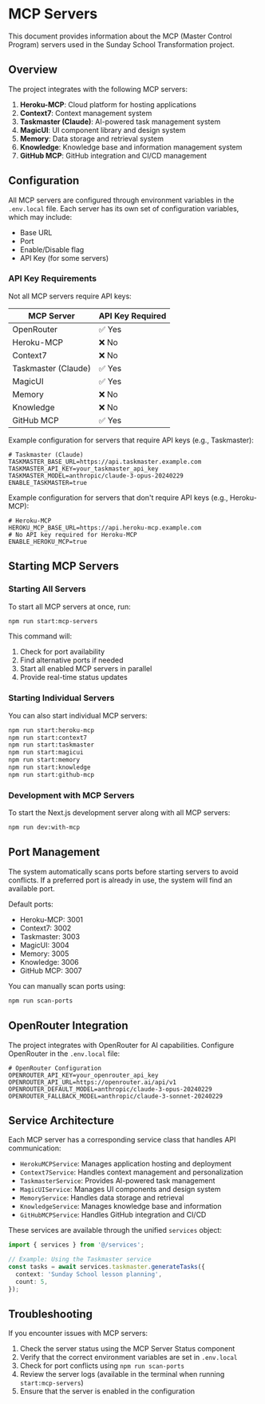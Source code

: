 # MCP Servers

This document provides information about the MCP (Master Control Program) servers used in the Sunday School Transformation project.

## Overview

The project integrates with the following MCP servers:

1. **Heroku-MCP**: Cloud platform for hosting applications
2. **Context7**: Context management system
3. **Taskmaster (Claude)**: AI-powered task management system
4. **MagicUI**: UI component library and design system
5. **Memory**: Data storage and retrieval system
6. **Knowledge**: Knowledge base and information management system
7. **GitHub MCP**: GitHub integration and CI/CD management

## Configuration

All MCP servers are configured through environment variables in the `.env.local` file. Each server has its own set of configuration variables, which may include:

- Base URL
- Port
- Enable/Disable flag
- API Key (for some servers)

### API Key Requirements

Not all MCP servers require API keys:

| MCP Server | API Key Required |
|------------|------------------|
| OpenRouter | ✅ Yes |
| Heroku-MCP | ❌ No |
| Context7 | ❌ No |
| Taskmaster (Claude) | ✅ Yes |
| MagicUI | ✅ Yes |
| Memory | ❌ No |
| Knowledge | ❌ No |
| GitHub MCP | ✅ Yes |

Example configuration for servers that require API keys (e.g., Taskmaster):

```
# Taskmaster (Claude)
TASKMASTER_BASE_URL=https://api.taskmaster.example.com
TASKMASTER_API_KEY=your_taskmaster_api_key
TASKMASTER_MODEL=anthropic/claude-3-opus-20240229
ENABLE_TASKMASTER=true
```

Example configuration for servers that don't require API keys (e.g., Heroku-MCP):

```
# Heroku-MCP
HEROKU_MCP_BASE_URL=https://api.heroku-mcp.example.com
# No API key required for Heroku-MCP
ENABLE_HEROKU_MCP=true
```

## Starting MCP Servers

### Starting All Servers

To start all MCP servers at once, run:

```bash
npm run start:mcp-servers
```

This command will:
1. Check for port availability
2. Find alternative ports if needed
3. Start all enabled MCP servers in parallel
4. Provide real-time status updates

### Starting Individual Servers

You can also start individual MCP servers:

```bash
npm run start:heroku-mcp
npm run start:context7
npm run start:taskmaster
npm run start:magicui
npm run start:memory
npm run start:knowledge
npm run start:github-mcp
```

### Development with MCP Servers

To start the Next.js development server along with all MCP servers:

```bash
npm run dev:with-mcp
```

## Port Management

The system automatically scans ports before starting servers to avoid conflicts. If a preferred port is already in use, the system will find an available port.

Default ports:
- Heroku-MCP: 3001
- Context7: 3002
- Taskmaster: 3003
- MagicUI: 3004
- Memory: 3005
- Knowledge: 3006
- GitHub MCP: 3007

You can manually scan ports using:

```bash
npm run scan-ports
```

## OpenRouter Integration

The project integrates with OpenRouter for AI capabilities. Configure OpenRouter in the `.env.local` file:

```
# OpenRouter Configuration
OPENROUTER_API_KEY=your_openrouter_api_key
OPENROUTER_API_URL=https://openrouter.ai/api/v1
OPENROUTER_DEFAULT_MODEL=anthropic/claude-3-opus-20240229
OPENROUTER_FALLBACK_MODEL=anthropic/claude-3-sonnet-20240229
```

## Service Architecture

Each MCP server has a corresponding service class that handles API communication:

- `HerokuMCPService`: Manages application hosting and deployment
- `Context7Service`: Handles context management and personalization
- `TaskmasterService`: Provides AI-powered task management
- `MagicUIService`: Manages UI components and design system
- `MemoryService`: Handles data storage and retrieval
- `KnowledgeService`: Manages knowledge base and information
- `GitHubMCPService`: Handles GitHub integration and CI/CD

These services are available through the unified `services` object:

```typescript
import { services } from '@/services';

// Example: Using the Taskmaster service
const tasks = await services.taskmaster.generateTasks({
  context: 'Sunday School lesson planning',
  count: 5,
});
```

## Troubleshooting

If you encounter issues with MCP servers:

1. Check the server status using the MCP Server Status component
2. Verify that the correct environment variables are set in `.env.local`
3. Check for port conflicts using `npm run scan-ports`
4. Review the server logs (available in the terminal when running `start:mcp-servers`)
5. Ensure that the server is enabled in the configuration
